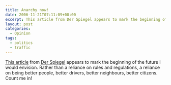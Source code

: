 ```yaml
---
title: Anarchy now!
date: 2006-11-21T07:11:09+00:00
excerpt: This article from Der Spiegel appears to mark the beginning of the future I would envision. Rather than a reliance on
layout: post
categories:
  - Opinion
tags:
  - politics
  - traffic
---
```

[This article](http://www.spiegel.de/international/spiegel/0,1518,448747,00.html) from [Der Spiegel](http://www.spiegel.de/) appears to mark the beginning of the future I would envision. Rather than a reliance on rules and regulations, a reliance on being better people, better drivers, better neighbours, better citizens. Count me in!